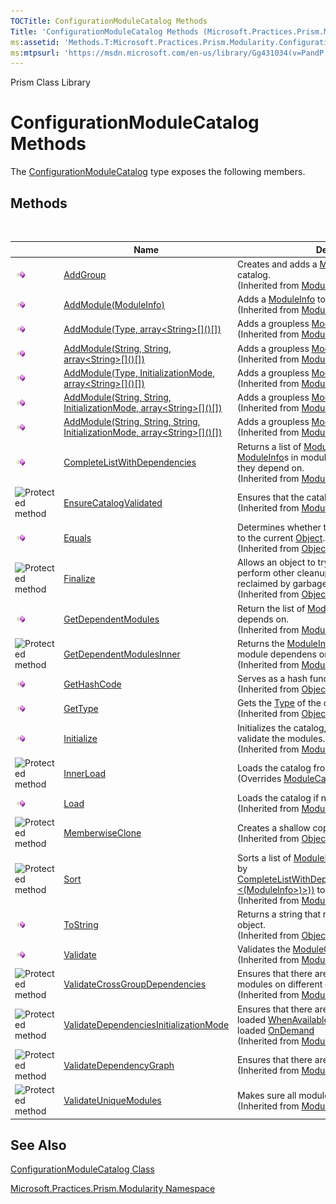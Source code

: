 ```yaml
---
TOCTitle: ConfigurationModuleCatalog Methods
Title: 'ConfigurationModuleCatalog Methods (Microsoft.Practices.Prism.Modularity)'
ms:assetid: 'Methods.T:Microsoft.Practices.Prism.Modularity.ConfigurationModuleCatalog'
ms:mtpsurl: 'https://msdn.microsoft.com/en-us/library/Gg431034(v=PandP.50)'
---
```


Prism Class Library

# ConfigurationModuleCatalog Methods

The [ConfigurationModuleCatalog](https://msdn.microsoft.com/en-us/library/microsoft.practices.prism.modularity.configurationmodulecatalog(v=pandp.50)) type exposes the following members.

## Methods
 
<table>

<thead>
<tr class="header">
<th> </th>
<th>Name</th>
<th>Description</th>
</tr>
</thead>
<tbody>
<tr class="odd">
<td><img src="images/public-method.gif" title="Public method" /></td>
<td><a href="https://msdn.microsoft.com/library/microsoft.practices.prism.modularity.modulecatalog.addgroup(microsoft.practices.prism.modularity.initializationmode%2csystem.string%2cmicrosoft.practices.prism.modularity.moduleinfo%5b%5d)">AddGroup</a></td>
<td><div class="summary">
Creates and adds a <a href="https://msdn.microsoft.com/library/microsoft.practices.prism.modularity.moduleinfogroup">ModuleInfoGroup</a> to the catalog.
</div>
(Inherited from <a href="https://msdn.microsoft.com/library/microsoft.practices.prism.modularity.modulecatalog">ModuleCatalog</a>.)</td>
</tr>
<tr class="even">
<td><img src="images/public-method.gif" title="Public method" /></td>
<td><a href="https://msdn.microsoft.com/library/microsoft.practices.prism.modularity.modulecatalog.addmodule(microsoft.practices.prism.modularity.moduleinfo)">AddModule(ModuleInfo)</a></td>
<td><div class="summary">
Adds a <a href="https://msdn.microsoft.com/library/microsoft.practices.prism.modularity.moduleinfo">ModuleInfo</a> to the <a href="https://msdn.microsoft.com/library/microsoft.practices.prism.modularity.modulecatalog">ModuleCatalog</a>.
</div>
(Inherited from <a href="https://msdn.microsoft.com/library/microsoft.practices.prism.modularity.modulecatalog">ModuleCatalog</a>.)</td>
</tr>
<tr class="odd">
<td><img src="images/public-method.gif" title="Public method" /></td>
<td><a href="https://msdn.microsoft.com/library/microsoft.practices.prism.modularity.modulecatalog.addmodule(system.type%2csystem.string%5b%5d)">AddModule(Type, array&lt;String&gt;[]()[])</a></td>
<td><div class="summary">
Adds a groupless <a href="https://msdn.microsoft.com/library/microsoft.practices.prism.modularity.moduleinfo">ModuleInfo</a> to the catalog.
</div>
(Inherited from <a href="https://msdn.microsoft.com/library/microsoft.practices.prism.modularity.modulecatalog">ModuleCatalog</a>.)</td>
</tr>
<tr class="even">
<td><img src="images/public-method.gif" title="Public method" /></td>
<td><a href="https://msdn.microsoft.com/library/microsoft.practices.prism.modularity.modulecatalog.addmodule(system.string%2csystem.string%2csystem.string%5b%5d)">AddModule(String, String, array&lt;String&gt;[]()[])</a></td>
<td><div class="summary">
Adds a groupless <a href="https://msdn.microsoft.com/library/microsoft.practices.prism.modularity.moduleinfo">ModuleInfo</a> to the catalog.
</div>
(Inherited from <a href="https://msdn.microsoft.com/library/microsoft.practices.prism.modularity.modulecatalog">ModuleCatalog</a>.)</td>
</tr>
<tr class="odd">
<td><img src="images/public-method.gif" title="Public method" /></td>
<td><a href="https://msdn.microsoft.com/library/microsoft.practices.prism.modularity.modulecatalog.addmodule(system.type%2cmicrosoft.practices.prism.modularity.initializationmode%2csystem.string%5b%5d)">AddModule(Type, InitializationMode, array&lt;String&gt;[]()[])</a></td>
<td><div class="summary">
Adds a groupless <a href="https://msdn.microsoft.com/library/microsoft.practices.prism.modularity.moduleinfo">ModuleInfo</a> to the catalog.
</div>
(Inherited from <a href="https://msdn.microsoft.com/library/microsoft.practices.prism.modularity.modulecatalog">ModuleCatalog</a>.)</td>
</tr>
<tr class="even">
<td><img src="images/public-method.gif" title="Public method" /></td>
<td><a href="https://msdn.microsoft.com/library/microsoft.practices.prism.modularity.modulecatalog.addmodule(system.string%2csystem.string%2cmicrosoft.practices.prism.modularity.initializationmode%2csystem.string%5b%5d)">AddModule(String, String, InitializationMode, array&lt;String&gt;[]()[])</a></td>
<td><div class="summary">
Adds a groupless <a href="https://msdn.microsoft.com/library/microsoft.practices.prism.modularity.moduleinfo">ModuleInfo</a> to the catalog.
</div>
(Inherited from <a href="https://msdn.microsoft.com/library/microsoft.practices.prism.modularity.modulecatalog">ModuleCatalog</a>.)</td>
</tr>
<tr class="odd">
<td><img src="images/public-method.gif" title="Public method" /></td>
<td><a href="https://msdn.microsoft.com/library/microsoft.practices.prism.modularity.modulecatalog.addmodule(system.string%2csystem.string%2csystem.string%2cmicrosoft.practices.prism.modularity.initializationmode%2csystem.string%5b%5d)">AddModule(String, String, String, InitializationMode, array&lt;String&gt;[]()[])</a></td>
<td><div class="summary">
Adds a groupless <a href="https://msdn.microsoft.com/library/microsoft.practices.prism.modularity.moduleinfo">ModuleInfo</a> to the catalog.
</div>
(Inherited from <a href="https://msdn.microsoft.com/library/microsoft.practices.prism.modularity.modulecatalog">ModuleCatalog</a>.)</td>
</tr>
<tr class="even">
<td><img src="images/public-method.gif" title="Public method" /></td>
<td><a href="https://msdn.microsoft.com/library/microsoft.practices.prism.modularity.modulecatalog.completelistwithdependencies(system.collections.generic.ienumerable%7bmicrosoft.practices.prism.modularity.moduleinfo%7d)">CompleteListWithDependencies</a></td>
<td><div class="summary">
Returns a list of <a href="https://msdn.microsoft.com/library/microsoft.practices.prism.modularity.moduleinfo">ModuleInfo</a>s that contain both the <a href="https://msdn.microsoft.com/library/microsoft.practices.prism.modularity.moduleinfo">ModuleInfo</a>s in modules, but also all the modules they depend on.
</div>
(Inherited from <a href="https://msdn.microsoft.com/library/microsoft.practices.prism.modularity.modulecatalog">ModuleCatalog</a>.)</td>
</tr>
<tr class="odd">
<td><img src="https://msdn.microsoft.com/en-us/Gg431034.protmethod(en-us,PandP.50).gif" title="Protected method" /></td>
<td><a href="https://msdn.microsoft.com/library/microsoft.practices.prism.modularity.modulecatalog.ensurecatalogvalidated">EnsureCatalogValidated</a></td>
<td><div class="summary">
Ensures that the catalog is validated.
</div>
(Inherited from <a href="https://msdn.microsoft.com/library/microsoft.practices.prism.modularity.modulecatalog">ModuleCatalog</a>.)</td>
</tr>
<tr class="even">
<td><img src="images/public-method.gif" title="Public method" /></td>
<td><a href="http://msdn.microsoft.com/en-us/library/bsc2ak47">Equals</a></td>
<td><div class="summary">
Determines whether the specified <a href="http://msdn.microsoft.com/en-us/library/e5kfa45b">Object</a> is equal to the current <a href="http://msdn.microsoft.com/en-us/library/e5kfa45b">Object</a>.
</div>
(Inherited from <a href="http://msdn.microsoft.com/en-us/library/e5kfa45b">Object</a>.)</td>
</tr>
<tr class="odd">
<td><img src="https://msdn.microsoft.com/en-us/Gg431034.protmethod(en-us,PandP.50).gif" title="Protected method" /></td>
<td><a href="http://msdn.microsoft.com/en-us/library/4k87zsw7">Finalize</a></td>
<td><div class="summary">
Allows an object to try to free resources and perform other cleanup operations before it is reclaimed by garbage collection.
</div>
(Inherited from <a href="http://msdn.microsoft.com/en-us/library/e5kfa45b">Object</a>.)</td>
</tr>
<tr class="even">
<td><img src="images/public-method.gif" title="Public method" /></td>
<td><a href="https://msdn.microsoft.com/library/microsoft.practices.prism.modularity.modulecatalog.getdependentmodules(microsoft.practices.prism.modularity.moduleinfo)">GetDependentModules</a></td>
<td><div class="summary">
Return the list of <a href="https://msdn.microsoft.com/library/microsoft.practices.prism.modularity.moduleinfo">ModuleInfo</a>s that moduleInfo depends on.
</div>
(Inherited from <a href="https://msdn.microsoft.com/library/microsoft.practices.prism.modularity.modulecatalog">ModuleCatalog</a>.)</td>
</tr>
<tr class="odd">
<td><img src="https://msdn.microsoft.com/en-us/Gg431034.protmethod(en-us,PandP.50).gif" title="Protected method" /></td>
<td><a href="https://msdn.microsoft.com/library/microsoft.practices.prism.modularity.modulecatalog.getdependentmodulesinner(microsoft.practices.prism.modularity.moduleinfo)">GetDependentModulesInner</a></td>
<td><div class="summary">
Returns the <a href="https://msdn.microsoft.com/library/microsoft.practices.prism.modularity.moduleinfo">ModuleInfo</a> on which the received module dependens on.
</div>
(Inherited from <a href="https://msdn.microsoft.com/library/microsoft.practices.prism.modularity.modulecatalog">ModuleCatalog</a>.)</td>
</tr>
<tr class="even">
<td><img src="images/public-method.gif" title="Public method" /></td>
<td><a href="http://msdn.microsoft.com/en-us/library/zdee4b3y">GetHashCode</a></td>
<td><div class="summary">
Serves as a hash function for a particular type.
</div>
(Inherited from <a href="http://msdn.microsoft.com/en-us/library/e5kfa45b">Object</a>.)</td>
</tr>
<tr class="odd">
<td><img src="images/public-method.gif" title="Public method" /></td>
<td><a href="http://msdn.microsoft.com/en-us/library/dfwy45w9">GetType</a></td>
<td><div class="summary">
Gets the <a href="http://msdn.microsoft.com/en-us/library/42892f65">Type</a> of the current instance.
</div>
(Inherited from <a href="http://msdn.microsoft.com/en-us/library/e5kfa45b">Object</a>.)</td>
</tr>
<tr class="even">
<td><img src="images/public-method.gif" title="Public method" /></td>
<td><a href="https://msdn.microsoft.com/library/microsoft.practices.prism.modularity.modulecatalog.initialize">Initialize</a></td>
<td><div class="summary">
Initializes the catalog, which may load and validate the modules.
</div>
(Inherited from <a href="https://msdn.microsoft.com/library/microsoft.practices.prism.modularity.modulecatalog">ModuleCatalog</a>.)</td>
</tr>
<tr class="odd">
<td><img src="https://msdn.microsoft.com/en-us/Gg431034.protmethod(en-us,PandP.50).gif" title="Protected method" /></td>
<td><a href="https://msdn.microsoft.com/library/microsoft.practices.prism.modularity.configurationmodulecatalog.innerload">InnerLoad</a></td>
<td><div class="summary">
Loads the catalog from the configuration.
</div>
(Overrides <a href="https://msdn.microsoft.com/library/microsoft.practices.prism.modularity.modulecatalog.innerload">ModuleCatalog..::.InnerLoad()()()</a>.)</td>
</tr>
<tr class="even">
<td><img src="images/public-method.gif" title="Public method" /></td>
<td><a href="https://msdn.microsoft.com/library/microsoft.practices.prism.modularity.modulecatalog.load">Load</a></td>
<td><div class="summary">
Loads the catalog if necessary.
</div>
(Inherited from <a href="https://msdn.microsoft.com/library/microsoft.practices.prism.modularity.modulecatalog">ModuleCatalog</a>.)</td>
</tr>
<tr class="odd">
<td><img src="https://msdn.microsoft.com/en-us/Gg431034.protmethod(en-us,PandP.50).gif" title="Protected method" /></td>
<td><a href="http://msdn.microsoft.com/en-us/library/57ctke0a">MemberwiseClone</a></td>
<td><div class="summary">
Creates a shallow copy of the current <a href="http://msdn.microsoft.com/en-us/library/e5kfa45b">Object</a>.
</div>
(Inherited from <a href="http://msdn.microsoft.com/en-us/library/e5kfa45b">Object</a>.)</td>
</tr>
<tr class="even">
<td><img src="https://msdn.microsoft.com/en-us/Gg431034.protmethod(en-us,PandP.50).gif" title="Protected method" /></td>
<td><a href="https://msdn.microsoft.com/library/microsoft.practices.prism.modularity.modulecatalog.sort(system.collections.generic.ienumerable%7bmicrosoft.practices.prism.modularity.moduleinfo%7d)">Sort</a></td>
<td><div class="summary">
Sorts a list of <a href="https://msdn.microsoft.com/library/microsoft.practices.prism.modularity.moduleinfo">ModuleInfo</a>s. This method is called by <a href="https://msdn.microsoft.com/library/microsoft.practices.prism.modularity.modulecatalog.completelistwithdependencies(system.collections.generic.ienumerable%7bmicrosoft.practices.prism.modularity.moduleinfo%7d)">CompleteListWithDependencies(IEnumerable&lt;(Of &lt;(ModuleInfo&gt;)&gt;))</a> to return a sorted list.
</div>
(Inherited from <a href="https://msdn.microsoft.com/library/microsoft.practices.prism.modularity.modulecatalog">ModuleCatalog</a>.)</td>
</tr>
<tr class="odd">
<td><img src="images/public-method.gif" title="Public method" /></td>
<td><a href="http://msdn.microsoft.com/en-us/library/7bxwbwt2">ToString</a></td>
<td><div class="summary">
Returns a string that represents the current object.
</div>
(Inherited from <a href="http://msdn.microsoft.com/en-us/library/e5kfa45b">Object</a>.)</td>
</tr>
<tr class="even">
<td><img src="images/public-method.gif" title="Public method" /></td>
<td><a href="https://msdn.microsoft.com/library/microsoft.practices.prism.modularity.modulecatalog.validate">Validate</a></td>
<td><div class="summary">
Validates the <a href="https://msdn.microsoft.com/library/microsoft.practices.prism.modularity.modulecatalog">ModuleCatalog</a>.
</div>
(Inherited from <a href="https://msdn.microsoft.com/library/microsoft.practices.prism.modularity.modulecatalog">ModuleCatalog</a>.)</td>
</tr>
<tr class="odd">
<td><img src="https://msdn.microsoft.com/en-us/Gg431034.protmethod(en-us,PandP.50).gif" title="Protected method" /></td>
<td><a href="https://msdn.microsoft.com/library/microsoft.practices.prism.modularity.modulecatalog.validatecrossgroupdependencies">ValidateCrossGroupDependencies</a></td>
<td><div class="summary">
Ensures that there are no dependencies between modules on different groups.
</div>
(Inherited from <a href="https://msdn.microsoft.com/library/microsoft.practices.prism.modularity.modulecatalog">ModuleCatalog</a>.)</td>
</tr>
<tr class="even">
<td><img src="https://msdn.microsoft.com/en-us/Gg431034.protmethod(en-us,PandP.50).gif" title="Protected method" /></td>
<td><a href="https://msdn.microsoft.com/library/microsoft.practices.prism.modularity.modulecatalog.validatedependenciesinitializationmode">ValidateDependenciesInitializationMode</a></td>
<td><div class="summary">
Ensures that there are no modules marked to be loaded <a href="https://msdn.microsoft.com/library/microsoft.practices.prism.modularity.initializationmode">WhenAvailable</a> depending on modules loaded <a href="https://msdn.microsoft.com/library/microsoft.practices.prism.modularity.initializationmode">OnDemand</a>
</div>
(Inherited from <a href="https://msdn.microsoft.com/library/microsoft.practices.prism.modularity.modulecatalog">ModuleCatalog</a>.)</td>
</tr>
<tr class="odd">
<td><img src="https://msdn.microsoft.com/en-us/Gg431034.protmethod(en-us,PandP.50).gif" title="Protected method" /></td>
<td><a href="https://msdn.microsoft.com/library/microsoft.practices.prism.modularity.modulecatalog.validatedependencygraph">ValidateDependencyGraph</a></td>
<td><div class="summary">
Ensures that there are no cyclic dependencies.
</div>
(Inherited from <a href="https://msdn.microsoft.com/library/microsoft.practices.prism.modularity.modulecatalog">ModuleCatalog</a>.)</td>
</tr>
<tr class="even">
<td><img src="https://msdn.microsoft.com/en-us/Gg431034.protmethod(en-us,PandP.50).gif" title="Protected method" /></td>
<td><a href="https://msdn.microsoft.com/library/microsoft.practices.prism.modularity.modulecatalog.validateuniquemodules">ValidateUniqueModules</a></td>
<td><div class="summary">
Makes sure all modules have an Unique name.
</div>
(Inherited from <a href="https://msdn.microsoft.com/library/microsoft.practices.prism.modularity.modulecatalog">ModuleCatalog</a>.)</td>
</tr>
</tbody>
</table>

## See Also


[ConfigurationModuleCatalog Class](https://msdn.microsoft.com/en-us/library/microsoft.practices.prism.modularity.configurationmodulecatalog(v=pandp.50))

[Microsoft.Practices.Prism.Modularity Namespace](https://msdn.microsoft.com/en-us/library/microsoft.practices.prism.modularity(v=pandp.50))
